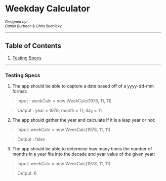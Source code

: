 # Weekday Calculator
<sup>_Designed by:    
Daniel Burbach & Chris Rudnicky_</sup>

---
## Table of Contents
1. [Testing Specs]("#testing-specs")


---
### Testing Specs

1. The app should be able to capture a date based off of a yyyy-dd-mm format:
  > Input : weekCalc = new WeekCalc(1978, 11, 11)

  > Output : year = 1978; month = 11; day = 11

2. The app should gather the year and calculate if it is a leap year or not:
  > Input: weekCalc = new WeekCalc(1978, 11, 11)

  > Output : false

3. The app should be able to determine how many times the number of months in a year fits into the decade and year value of the given year:
> Input: weekCalc = new WeekCalc(1978, 11, 11)

>Output: 6
